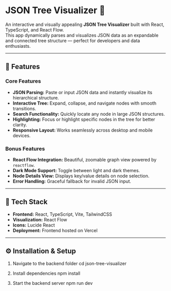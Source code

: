 # JSON Tree Visualizer 🌳

An interactive and visually appealing **JSON Tree Visualizer** built with React, TypeScript, and React Flow.  
This app dynamically parses and visualizes JSON data as an expandable and connected tree structure — perfect for developers and data enthusiasts.

---

## 🚀 Features

### Core Features
- **JSON Parsing:** Paste or input JSON data and instantly visualize its hierarchical structure.
- **Interactive Tree:** Expand, collapse, and navigate nodes with smooth transitions.
- **Search Functionality:** Quickly locate any node in large JSON structures.
- **Highlighting:** Focus or highlight specific nodes in the tree for better clarity.
- **Responsive Layout:** Works seamlessly across desktop and mobile devices.

### Bonus Features
- **React Flow Integration:** Beautiful, zoomable graph view powered by `reactflow`.
- **Dark Mode Support:** Toggle between light and dark themes.
- **Node Details View:** Displays key/value details on node selection.
- **Error Handling:** Graceful fallback for invalid JSON input.

---

## 🧩 Tech Stack

- **Frontend:** React, TypeScript, Vite, TailwindCSS
- **Visualization:** React Flow
- **Icons:** Lucide React
- **Deployment:** Frontend hosted on Vercel


---

## ⚙️ Installation & Setup

1. Navigate to the backend folder
cd json-tree-visualizer

2. Install dependencies
npm install

3. Start the backend server
npm run dev


